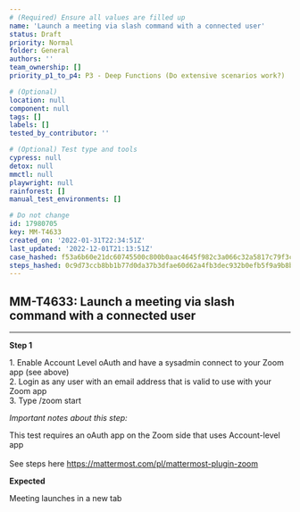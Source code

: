 ```yaml
---
# (Required) Ensure all values are filled up
name: 'Launch a meeting via slash command with a connected user'
status: Draft
priority: Normal
folder: General
authors: ''
team_ownership: []
priority_p1_to_p4: P3 - Deep Functions (Do extensive scenarios work?)

# (Optional)
location: null
component: null
tags: []
labels: []
tested_by_contributor: ''

# (Optional) Test type and tools
cypress: null
detox: null
mmctl: null
playwright: null
rainforest: []
manual_test_environments: []

# Do not change
id: 17980705
key: MM-T4633
created_on: '2022-01-31T22:34:51Z'
last_updated: '2022-12-01T21:13:51Z'
case_hashed: f53a6b60e21dc60745500c800b0aac4645f982c3a066c32a5817c79f3cb2380b2aaa779eee4a92f28f73ee39f762c935
steps_hashed: 0c9d73ccb8bb1b77d0da37b3dfae60d62a4fb3dec932b0efb5f9a9b8bbba13dafdaf4d11e1ba22ce69bb7d582e5fd9a2
---
```


<!-- (Auto-generated) Based on frontmatter's "key" and "name" -->

## MM-T4633: Launch a meeting via slash command with a connected user

---

**Step 1**

1\. Enable Account Level oAuth and have a sysadmin connect to your Zoom app (see above)\
2\. Login as any user with an email address that is valid to use with your Zoom app\
3\. Type /zoom start

_Important notes about this step:_

This test requires an oAuth app on the Zoom side that uses Account-level app\
\
See steps here <https://mattermost.com/pl/mattermost-plugin-zoom>

**Expected**

Meeting launches in a new tab
